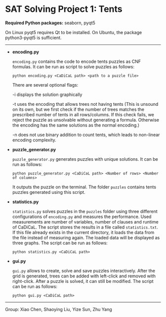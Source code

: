 # SAT Solving Project 1: Tents

**Required Python packages:** seaborn, pyqt5

On Linux pyqt5 requires Qt to be installed. On Ubuntu, the package python3-pyqt5 is sufficient.

---

- **encoding.py**

  `encoding.py` contains the code to encode tents puzzles as CNF formulas. It can be run as script to solve puzzles as follows:
  ```
  python encoding.py <CaDiCaL path> <path to a puzzle file>
  ```
  There are several optional flags:

  -i displays the solution graphically

  -t uses the encoding that allows trees not having tents (This is unsound on its own, but we first check if the number of trees matches the prescribed number of tents in all rows/columns. If this check fails, we reject the puzzle as unsolvable without generating a formula. Otherwise the encoding has the same solutions as the normal encoding.)

  -n does not use binary addition to count tents, which leads to non-linear encoding complexity.


- **puzzle_generator.py**

  `puzzle_generator.py` generates puzzles with unique solutions. It can be run as follows:
  ```
  python puzzle_generator.py <CaDiCaL path> <Number of rows> <Number of columns>
  ```
  It outputs the puzzle on the terminal.
  The folder `puzzles` contains tents puzzles generated using this script.


- **statistics.py**

  `statistics.py` solves puzzles in the `puzzles` folder using three different configurations of `encoding.py` and measures the performance. Used measurements are number of variables, number of clauses and runtime of CaDiCaL. The script stores the results in a file called `statistics.txt`. If this file already exists in the current directory, it loads the data from the file instead of measuring again. The loaded data will be displayed as three graphs. The script can be run as follows:
  ```
  python statistics.py <CaDiCaL path>
  ```


- **gui.py**

  `gui.py` allows to create, solve and save puzzles interactively. After the grid is generated, trees can be added with left-click and removed with right-click. After a puzzle is solved, it can still be modified. The script can be run as follows:
  ```
  python gui.py <CaDiCaL path>
  ```

---

Group: Xiao Chen, Shaoying Liu, Yize Sun, Zhu Yang